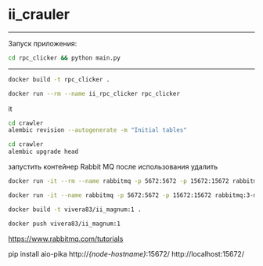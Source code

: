 # ii_crauler
______
Запуск приложения:
```bash
cd rpc_clicker && python main.py
```

---

```bash
docker build -t rpc_clicker .
```

```bash
docker run --rm --name ii_rpc_clicker rpc_clicker       
```

it 


```bash
cd crawler 
alembic revision --autogenerate -m "Initial tables"
```

```bash
cd crawler 
alembic upgrade head
```

запустить контейнер Rabbit MQ после использования удалить 
```bash
docker run -it --rm --name rabbitmq -p 5672:5672 -p 15672:15672 rabbitmq:3-management
```

```bash
docker run -it --name rabbitmq -p 5672:5672 -p 15672:15672 rabbitmq:3-management
```



```bash
docker build -t vivera83/ii_magnum:1 .
```  

```bash
docker push vivera83/ii_magnum:1
```  


https://www.rabbitmq.com/tutorials

pip install aio-pika
http://<i>{node-hostname}</i>:15672/
http://localhost:15672/